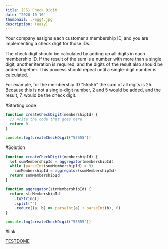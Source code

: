 ```yaml
---
title: (JS) Check Digit
date: "2020-10-10"
thumbnail: ./egg4.jpg
description: (easy)
---
```


Your company assigns each customer a membership ID, and you are implementing a check digit for those IDs.

The check digit should be calculated by adding up all digits in each membership ID. If the result of the sum is a number with more than a single digit, another iteration is required, and the digits of the result also should be added together. This process should repeat until a single-digit number is calculated.

For example, for the membership ID "55555" the sum of all digits is 25. Because this is not a single-digit number, 2 and 5 would be added, and the result, 7, would be the check digit.

#Starting code

```js
function createCheckDigit(membershipId) {
  // Write the code that goes here.
  return 0
}

console.log(createCheckDigit("55555"))
```

#Solution

```js
function createCheckDigit(membershipId) {
  let sumMembershipId = aggregator(membershipId)
  while (parseInt(sumMembershipId) > 9)
    sumMembershipId = aggregator(sumMembershipId)
  return sumMembershipId
}

function aggregator(strMembershipId) {
  return strMembershipId
    .toString()
    .split("")
    .reduce((a, b) => parseInt(a) + parseInt(b), 0)
}

console.log(createCheckDigit("55555"))
```

#link

[TESTDOME](https://www.testdome.com/questions/javascript/check-digit/30696?visibility=3&skillId=2&orderBy=Difficulty)

